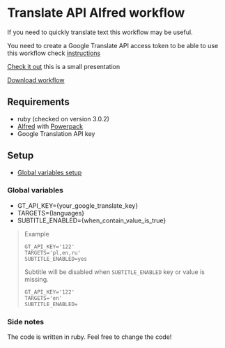 # Translate API Alfred workflow

If you need to quickly translate text this workflow may be useful. 

You need to create a Google Translate API access token to be able to use this workflow check [instructions](https://cloud.google.com/translate/docs/quickstarts?hl=en)

[Check it out](https://v.usetapes.com/B8R9VzzS86) this is a small presentation

[Download workflow](https://github.com/pniemczyk/translate_api_alfred_workflow/raw/main/Translate%20API.alfredworkflow)

## Requirements

- ruby (checked on version 3.0.2)
- [Alfred](https://www.alfredapp.com/) with [Powerpack](https://www.alfredapp.com/powerpack/)
- Google Translation API key

## Setup

- [Global variables setup](https://v.usetapes.com/UyKRABRtC9)

### Global variables

* GT_API_KEY={your_google_translate_key}
* TARGETS={languages}
* SUBTITLE_ENABLED={when_contain_value_is_true}

> Example
> ```
> GT_API_KEY='122'
> TARGETS='pl,en,ru'
> SUBTITLE_ENABLED=yes
> ```
> Subtitle will be disabled when `SUBTITLE_ENABLED` key or value is missing.
> ```
> GT_API_KEY='122'
> TARGETS='en'
> SUBTITLE_ENABLED=
> ```

### Side notes
The code is written in ruby. Feel free to change the code!